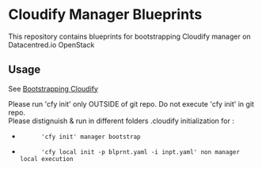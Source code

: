# Cloudify Manager Blueprints

This repository contains blueprints for bootstrapping Cloudify manager on Datacentred.io OpenStack

## Usage

See [Bootstrapping Cloudify](http://docs.getcloudify.org/3.3.1/manager/bootstrapping/)

Please run 'cfy init' only OUTSIDE of git repo. Do not execute 'cfy init' in git repo.<br>
Please distignuish & run in different folders .cloudify initialization for :<br>
+ 			'cfy init' manager bootstrap
+ 			'cfy local init -p blprnt.yaml -i inpt.yaml' non manager local execution
